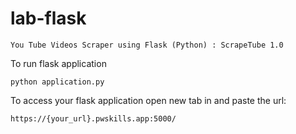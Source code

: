 # lab-flask

<!-- ![image](https://user-images.githubusercontent.com/115451707/196919992-edcfea8b-e3f6-4f35-9398-43be66b5622d.png) -->


```
You Tube Videos Scraper using Flask (Python) : ScrapeTube 1.0
```
To run flask application 

```
python application.py
```

To access your flask application open new tab in and paste the url:
```
https://{your_url}.pwskills.app:5000/
```
